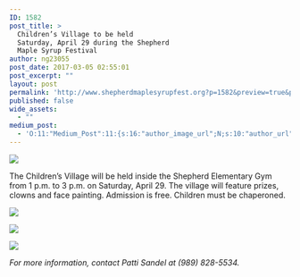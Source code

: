 ```yaml
---
ID: 1582
post_title: >
  Children’s Village to be held
  Saturday, April 29 during the Shepherd
  Maple Syrup Festival
author: ng23055
post_date: 2017-03-05 02:55:01
post_excerpt: ""
layout: post
permalink: 'http://www.shepherdmaplesyrupfest.org?p=1582&preview=true&preview_id=1582'
published: false
wide_assets:
  - ""
medium_post:
  - 'O:11:"Medium_Post":11:{s:16:"author_image_url";N;s:10:"author_url";N;s:11:"byline_name";N;s:12:"byline_email";N;s:10:"cross_link";N;s:2:"id";N;s:21:"follower_notification";N;s:7:"license";N;s:14:"publication_id";N;s:6:"status";N;s:3:"url";N;}'
---
```

<p>
  <img src="http://www.shepherdmaplesyrupfest.org/wp-content/uploads/2017/03/word-image.jpeg" class="wp-image-1583" />
</p>
<p>
  The Children’s Village will be held inside the Shepherd Elementary Gym from 1 p.m. to 3 p.m. on Saturday, April 29. The village will feature prizes, clowns and face painting. Admission is free. Children must be chaperoned.
</p>
<p>
  <img src="http://www.shepherdmaplesyrupfest.org/wp-content/uploads/2017/03/word-image-1.jpeg" class="wp-image-1584" />
</p>
<p>
  <img src="http://www.shepherdmaplesyrupfest.org/wp-content/uploads/2017/03/word-image-2.jpeg" class="wp-image-1585" />
</p>
<p>
  <img src="http://www.shepherdmaplesyrupfest.org/wp-content/uploads/2017/03/word-image-3.jpeg" class="wp-image-1586" />
</p>
<p><em>For more information, contact Patti Sandel at (989) 828-5534.</em>
</p>